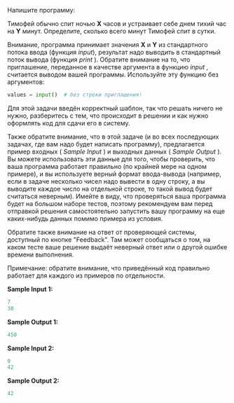 Напишите программу:

Тимофей обычно спит ночью **X** часов и устраивает себе днем тихий час на **Y** минут. Определите, сколько всего минут Тимофей спит в сутки.

Внимание, программа принимает значения **X** и **Y** из стандартного потока ввода (функция *input*), результат надо выводить в стандартный поток вывода (функция *print* ). Обратите внимание на то, что приглашение, переданное в качестве аргумента в функцию *input* , считается выводом вашей программы. Используйте эту функцию без аргументов:

```python
values = input()  # без строки приглашения!
```

Для этой задачи введён корректный шаблон, так что решать ничего не нужно, разберитесь с тем, что происходит в решении и как нужно оформлять код для сдачи его в систему.

Также обратите внимание, что в этой задаче (и во всех последующих задачах, где вам надо будет написать программу), предлагается пример входных ( *Sample Input* ) и выходных данных ( *Sample Output* ). Вы можете использовать эти данные для того, чтобы проверить, что ваша программа работает правильно (по крайней мере на одном примере), и вы используете верный формат ввода-вывода (например, если в задаче несколько чисел надо вывести в одну строку, а вы выводите каждое число на отдельной строке, то такой вывод будет считаться неверным). Имейте в виду, что проверяться ваша программа будет на большом наборе тестов, поэтому рекомендуем вам перед отправкой решения самостоятельно запустить вашу программу на еще каких-нибудь данных помимо примера из условия.

Обратите также внимание на ответ от проверяющей системы, доступный по кнопке "Feedback". Там может сообщаться о том, на каком тесте ваше решение выдаёт неверный ответ или о другой ошибке времени выполнения.

Примечание: обратите внимание, что приведённый код правильно работает для каждого из примеров по отдельности.

**Sample Input 1:**

```python
7
30
```
**Sample Output 1:**

```python
450
```
**Sample Input 2:**

```python
0
42
```
**Sample Output 2:**

```python
42
```
